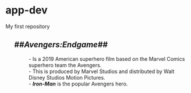 # app-dev
My first repository
<ol>
  <h2><em><strong>##Avengers:Endgame##</em></strong></h2>
 <dd>- Is a 2019 American superhero film based on the Marvel Comics superhero team the Avengers.</dd>
 <dd>- This is produced by Marvel Studios and distributed by Walt Disney Studios Motion Pictures.</dd>
  <dd>- <em><strong>Iron-Man</em></strong> is the popular Avengers hero.</dd>
</ol>
